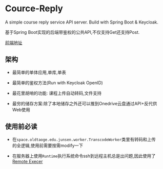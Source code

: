 # Cource-Reply

A simple course reply service API server. Build with Spring Boot & Keycloak.

基于Spring Boot实现的后端带鉴权的公共API,不仅支持Get还支持Post.

[前端地址](https://github.com/OldTaoge/Cource-Reply-Frontend)

## 架构

- 最简单的单体应用,单库,单表

- 最简单的鉴权方法(Run with Keycloak OpenID)

- 最花里胡哨的功能: 课程上传自动转码,文件支持

- 最穷的储存方案:除了本地储存之外还可以推到Onedrive云盘通过API+反代供Web使用

## 使用前必读

- 在`space.oldtaoge.edu.junsen.worker.TranscodeWorker`类里有转码和上传的全逻辑,使用前需要按需modify一下

- 在服务器上使用`Runtime`执行系统命令ssh到远程主机总是出问题,因此使用了[Remote Execer]()
